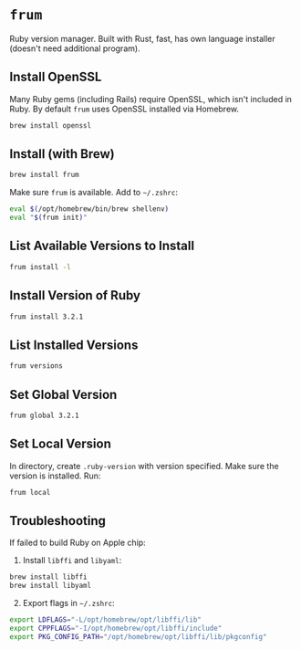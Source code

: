 # `frum`

Ruby version manager. Built with Rust, fast, has own language installer (doesn't need additional program).

## Install OpenSSL

Many Ruby gems (including Rails) require OpenSSL, which isn't included in Ruby. By default `frum` uses OpenSSL installed via Homebrew.

```sh
brew install openssl
```

## Install (with Brew)

```sh
brew install frum
```

Make sure `frum` is available. Add to `~/.zshrc`:

```sh
eval $(/opt/homebrew/bin/brew shellenv)
eval "$(frum init)"
```

## List Available Versions to Install

```sh
frum install -l
```

## Install Version of Ruby

```sh
frum install 3.2.1
```

## List Installed Versions

```sh
frum versions
```

## Set Global Version

```sh
frum global 3.2.1
```

## Set Local Version

In directory, create `.ruby-version` with version specified. Make sure the version is installed. Run:

```sh
frum local
```

## Troubleshooting

If failed to build Ruby on Apple chip:

1. Install `libffi` and `libyaml`:

```sh
brew install libffi
brew install libyaml
```

2. Export flags in `~/.zshrc`:

```sh
export LDFLAGS="-L/opt/homebrew/opt/libffi/lib"
export CPPFLAGS="-I/opt/homebrew/opt/libffi/include"
export PKG_CONFIG_PATH="/opt/homebrew/opt/libffi/lib/pkgconfig"
```
